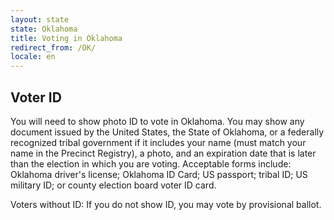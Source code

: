 ```yaml
---
layout: state
state: Oklahoma
title: Voting in Oklahoma
redirect_from: /OK/
locale: en
---
```


## Voter ID

You will need to show photo ID to vote in Oklahoma. You may show any document issued by the United States, the State of Oklahoma, or a federally recognized tribal government if it includes your name (must match your name in the Precinct Registry), a photo, and an expiration date that is later than the election in which you are voting. Acceptable forms include: Oklahoma driver's license; Oklahoma ID Card; US passport; tribal ID; US military ID; or county election board voter ID card.

Voters without ID: If you do not show ID, you may vote by provisional ballot.

